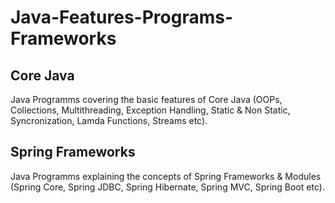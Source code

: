 # Java-Features-Programs-Frameworks

## Core Java
Java Programms covering the basic features of Core Java (OOPs, Collections, Multithreading, Exception Handling, Static & Non Static, Syncronization, Lamda Functions, Streams etc).

## Spring Frameworks
Java Programms explaining the concepts of Spring Frameworks & Modules (Spring Core, Spring JDBC, Spring Hibernate, Spring MVC, Spring Boot etc). 
